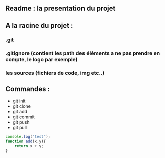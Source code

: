 ## Readme : la presentation du projet

## A la racine du projet :

### .git
### .gitignore (contient les path des éléments a ne pas prendre en compte, le logo par exemple)
### les sources (fichiers de code, img etc..)

## Commandes :

* git init
* git clone
* git add
* git commit
* git push
* git pull

```Javascript
console.log("test");
function add(x,y){
	return x + y;
}

```